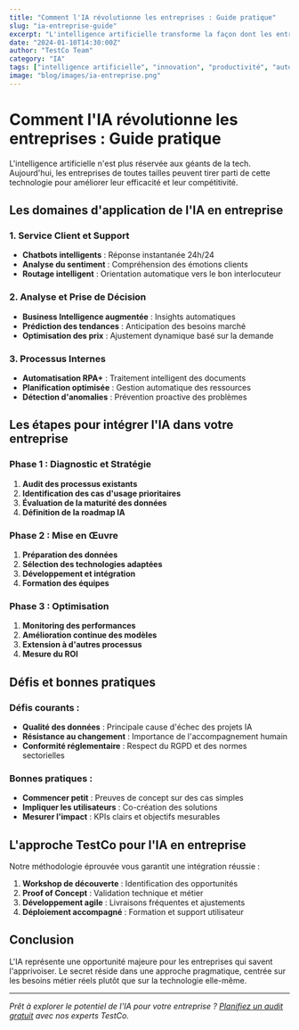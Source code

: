 ```yaml
---
title: "Comment l'IA révolutionne les entreprises : Guide pratique"
slug: "ia-entreprise-guide"
excerpt: "L'intelligence artificielle transforme la façon dont les entreprises opèrent au quotidien. Découvrez comment l'intégrer efficacement."
date: "2024-01-10T14:30:00Z"
author: "TestCo Team"
category: "IA"
tags: ["intelligence artificielle", "innovation", "productivité", "automatisation"]
image: "blog/images/ia-entreprise.png"
---
```


# Comment l'IA révolutionne les entreprises : Guide pratique

L'intelligence artificielle n'est plus réservée aux géants de la tech. Aujourd'hui, les entreprises de toutes tailles peuvent tirer parti de cette technologie pour améliorer leur efficacité et leur compétitivité.

## Les domaines d'application de l'IA en entreprise

### 1. Service Client et Support
- **Chatbots intelligents** : Réponse instantanée 24h/24
- **Analyse du sentiment** : Compréhension des émotions clients
- **Routage intelligent** : Orientation automatique vers le bon interlocuteur

### 2. Analyse et Prise de Décision
- **Business Intelligence augmentée** : Insights automatiques
- **Prédiction des tendances** : Anticipation des besoins marché
- **Optimisation des prix** : Ajustement dynamique basé sur la demande

### 3. Processus Internes
- **Automatisation RPA+** : Traitement intelligent des documents
- **Planification optimisée** : Gestion automatique des ressources
- **Détection d'anomalies** : Prévention proactive des problèmes

## Les étapes pour intégrer l'IA dans votre entreprise

### Phase 1 : Diagnostic et Stratégie
1. **Audit des processus existants**
2. **Identification des cas d'usage prioritaires**
3. **Évaluation de la maturité des données**
4. **Définition de la roadmap IA**

### Phase 2 : Mise en Œuvre
1. **Préparation des données**
2. **Sélection des technologies adaptées**
3. **Développement et intégration**
4. **Formation des équipes**

### Phase 3 : Optimisation
1. **Monitoring des performances**
2. **Amélioration continue des modèles**
3. **Extension à d'autres processus**
4. **Mesure du ROI**

## Défis et bonnes pratiques

### Défis courants :
- **Qualité des données** : Principale cause d'échec des projets IA
- **Résistance au changement** : Importance de l'accompagnement humain
- **Conformité réglementaire** : Respect du RGPD et des normes sectorielles

### Bonnes pratiques :
- **Commencer petit** : Preuves de concept sur des cas simples
- **Impliquer les utilisateurs** : Co-création des solutions
- **Mesurer l'impact** : KPIs clairs et objectifs mesurables

## L'approche TestCo pour l'IA en entreprise

Notre méthodologie éprouvée vous garantit une intégration réussie :

1. **Workshop de découverte** : Identification des opportunités
2. **Proof of Concept** : Validation technique et métier
3. **Développement agile** : Livraisons fréquentes et ajustements
4. **Déploiement accompagné** : Formation et support utilisateur

## Conclusion

L'IA représente une opportunité majeure pour les entreprises qui savent l'apprivoiser. Le secret réside dans une approche pragmatique, centrée sur les besoins métier réels plutôt que sur la technologie elle-même.

---

*Prêt à explorer le potentiel de l'IA pour votre entreprise ? [Planifiez un audit gratuit](/contact) avec nos experts TestCo.*